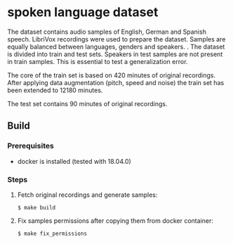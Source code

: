# spoken language dataset

The dataset contains audio samples of English, German and Spanish speech.
LibriVox recordings were used to prepare the dataset. Samples are equally balanced between languages, genders and speakers.
. The dataset is divided into train and test sets. Speakers in test samples are not present in train samples. This is essential to test a generalization error.

The core of the train set is based on 420 minutes of original recordings. After applying data augmentation (pitch, speed and noise) the train set has been extended to 12180 minutes.

The test set contains 90 minutes of original recordings.

## Build

### Prerequisites

* docker is installed (tested with 18.04.0)

### Steps

1. Fetch original recordings and generate samples:

       $ make build
1. Fix samples permissions after copying them from docker container:

       $ make fix_permissions
